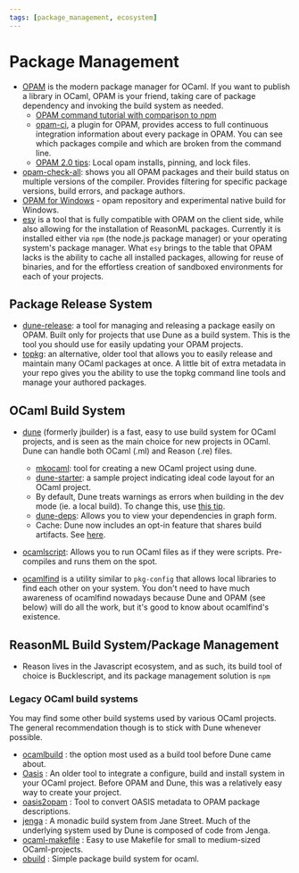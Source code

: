 ```yaml
---
tags: [package_management, ecosystem]
---
```


# Package Management

* [OPAM](http://opam.ocaml.org/)  is the modern package manager for OCaml. If you want to publish a library
in OCaml, OPAM is your friend, taking care of package dependency and invoking the build system as needed.
    * [OPAM command tutorial with comparison to npm](opam_npm.md)
    * [opam-ci](https://github.com/ocaml/infrastructure/wiki/Using-the-opam-ci-tool), a plugin for OPAM,
    provides access to full continuous integration information about every package in OPAM.
    You can see which packages compile and which are broken from the command line.
    * [OPAM 2.0 tips](https://opam.ocaml.org/blog/opam-20-tips/):
    Local opam installs, pinning, and lock files.
* [opam-check-all](http://check.ocamllabs.io/): shows you all OPAM packages and their build status
on multiple versions of the compiler.
Provides filtering for specific package versions, build errors, and package authors.
* [OPAM for Windows](https://fdopen.github.io/opam-repository-mingw)  - opam repository and experimental
native build for Windows.
* [esy](https://esy.sh/)
is a tool that is fully compatible with OPAM on the client side, while also allowing for the installation of
ReasonML packages.
Currently it is installed either via `npm` (the node.js package manager) or your operating system's package manager.
What `esy` brings to the table that OPAM lacks is the ability to cache all installed packages,
allowing for reuse of binaries, and for the effortless creation of sandboxed environments for each of your projects.

## Package Release System

* [dune-release](https://github.com/samoht/dune-release): a tool for managing and releasing a package easily
on OPAM.
Built only for projects that use Dune as a build system.
This is the tool you should use for easily updating your OPAM projects.
* [topkg](https://github.com/dbuenzli/topkg):
an alternative, older tool that allows you to easily release and maintain
many OCaml packages at once.
A little bit of extra metadata in your repo gives you the ability to use the
topkg command line tools and manage your authored packages.

## OCaml Build System

* [dune](https://github.com/ocaml/dune)  (formerly jbuilder) is a fast, easy to use build system for OCaml
projects, and is seen as the main choice for new projects in OCaml. Dune can handle both OCaml (.ml) and
Reason (.re) files.

  * [mkocaml](https://github.com/chrisnevers/mkocaml):
  tool for creating a new OCaml project using dune.
  * [dune-starter](https://github.com/mjambon/dune-starter):
  a sample project indicating ideal code layout for an OCaml project.
  * By default, Dune treats warnings as errors when building in the dev mode (ie. a local build).
  To change this, use [this tip](https://dune.readthedocs.io/en/latest/faq.html#how-to-make-warnings-non-fatal).
  * [dune-deps](https://github.com/mjambon/dune-deps):
  Allows you to view your dependencies in graph form.
  * Cache: Dune now includes an opt-in feature that shares build artifacts. See [here](https://dune.readthedocs.io/en/stable/caching.html).

* [ocamlscript](https://github.com/mjambon/ocamlscript):
Allows you to run OCaml files as if they were scripts.
Pre-compiles and runs them on the spot.

* [ocamlfind](http://projects.camlcity.org/projects/findlib.html)  is a utility similar to `pkg-config`
that allows local libraries to find each other on your system. You don't need to have much awareness of 
ocamlfind nowadays because Dune and OPAM (see below) will do all the work, but it's good to know about
ocamlfind's existence.

## ReasonML Build System/Package Management

* Reason lives in the Javascript ecosystem, and as such, its build tool of choice is Bucklescript, and its
package management solution is `npm`

### Legacy OCaml build systems

You may find some other build systems used by various OCaml projects. The general recommendation though is to
stick with Dune whenever possible.

* [ocamlbuild](http://ocaml.org/learn/tutorials/ocamlbuild/) : the option most used as a build tool before Dune
came about.
* [Oasis](http://oasis.forge.ocamlcore.org/) : An older tool to integrate a configure, build and install system
in your OCaml project.  Before OPAM and Dune, this was a relatively easy way to create your project.
* [oasis2opam](https://github.com/ocaml/oasis2opam) : Tool to convert OASIS metadata to OPAM package descriptions.
* [jenga](https://github.com/janestreet/jenga) : A monadic build system from Jane Street. Much of the underlying
system used by Dune is composed of code from Jenga.
* [ocaml-makefile](https://github.com/mmottl/ocaml-makefile) : Easy to use Makefile for small to medium-sized
OCaml-projects.
* [obuild](https://github.com/ocaml-obuild/obuild) : Simple package build system for ocaml.

